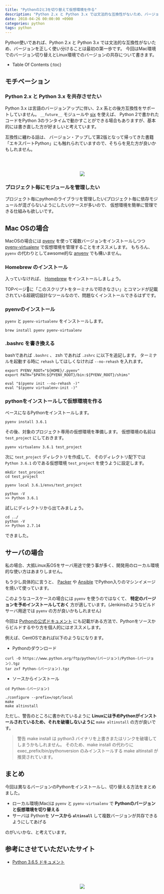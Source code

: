 ```yaml
---
title: "Pythonの2と3を切り替えて仮想環境を作る"
description: "Python 2.x と Python 3.x では文法的な互換性がないため、バージョンを正しく使い分けることは最初の第一歩です。今回はMac環境でのバージョン切り替えとLinux環境でのバージョンの共存について書きます。"
date: 2018-04-26 00:00:00 +0900
categories: python
tags: python
---
```


Python使いであれば、Python 2.x と Python 3.x では文法的な互換性がないため、バージョンを正しく使い分けることは最初の第一歩です。
今回はMac環境でのバージョン切り替えとLinux環境でのバージョンの共存について書きます。

* Table Of Contents
{:toc}


## モチベーション
### Python 2.x と Python 3.x を共存させたい

Python 3.x は言語のバージョンアップに伴い、2.x 系との後方互換性をサポートしていません。
`__future__` モジュールや [six](https://hhsprings.bitbucket.io/docs/translations/python/six-doc-ja/) を使えば、
Python 2で書かれたコードをPython 3のランタイムで動かすことができる場合もありますが、基本的には書き直した方が好ましいと考えています。

互換性に纏わる話は、 バージョン・アップして第2版となって帰ってきた書籍「エキスパートPython」にも触れられていますので、そちらを見た方が良いかもしれません。

<br><br>
<div style="text-align: center">
<a target="_blank"  href="https://www.amazon.co.jp/gp/product/4048930613/ref=as_li_tl?ie=UTF8&camp=247&creative=1211&creativeASIN=4048930613&linkCode=as2&tag=soudegesu-22&linkId=a3d62631d025b73bac36ad1a91b2fb13"><img border="0" src="//ws-fe.amazon-adsystem.com/widgets/q?_encoding=UTF8&MarketPlace=JP&ASIN=4048930613&ServiceVersion=20070822&ID=AsinImage&WS=1&Format=_SL250_&tag=soudegesu-22" ></a><img src="//ir-jp.amazon-adsystem.com/e/ir?t=soudegesu-22&l=am2&o=9&a=4048930613" width="1" height="1" border="0" alt="" style="border:none !important; margin:0px !important;" />
</div>

### プロジェクト毎にモジュールを管理したい

プロジェクト毎にpythonのライブラリを管理したい(プロジェクト毎に依存モジュールが混ざらないようにしたい)ケースが多いので、
仮想環境を簡単に管理できる仕組みも欲しいです。

## Mac OSの場合

MacOSの場合には [pyenv](https://github.com/pyenv/pyenv) を使って複数バージョンをインストールしつつ
[pyenv-virtualenv](https://github.com/pyenv/pyenv-virtualenv) で仮想環境を管理することをオススメします。
もちろん、`pyenv` の代わりとしてawsome的な [anyenv](https://github.com/riywo/anyenv) でも構いません。

### Homebrew のインストール

入っていなければ、 [Homebrew](https://brew.sh/index_ja) をインストールしましょう。

TOPページに「このスクリプトをターミナルで叩きなさい」とコマンドが記載されている超親切設計なツールなので、問題なくインストールできるはずです。

### pyenvのインストール

`pyenv` と `pyenv-virtualenv` をインストールします。

```
brew install pyenv pyenv-virtualenv
```

### .bashrc を書き換える

bashであれば `.bashrc` 、 zsh であれば `.zshrc` に以下を追記します。
ターミナルを起動する時に `rehash` してほしくなければ `--no-rehash` を入れます。

```
export PYENV_ROOT="${HOME}/.pyenv"
export PATH="$PATH:${PYENV_ROOT}/bin:${PYENV_ROOT}/shims"

eval "$(pyenv init --no-rehash -)"
eval "$(pyenv virtualenv-init -)"
```

### pythonをインストールして仮想環境を作る

ベースになるPythonをインストールします。

```
pyenv install 3.6.1
```

その後、対象のプロジェクト専用の仮想環境を準備します。
仮想環境の名前は `test_project` にしておきます。

```
pyenv virtualenv 3.6.1 test_project
```

次に `test_project` ディレクトリを作成して、
そのディレクトリ配下では `Python 3.6.1` のである仮想環境 `test_project` を使うように設定します。

```
mkdir test_project
cd test_project

pyenv local 3.6.1/envs/test_project

python -V
>> Python 3.6.1
```

試しにディレクトリから出てみましょう。

```
cd ../
python -V
>> Python 2.7.14
```

できました。

## サーバの場合

私の場合、大抵Linux系OSをサーバ用途で使う事が多く、開発用のローカル環境的な使い方はあまりしません。

もう少し具体的に言うと、 [Packer](https://www.packer.io/) や [Ansible](https://www.ansible.com/) でPython入りのマシンイメージを焼いて使っています。

このようなユースケースの場合には `pyenv` を使うのではなくて、 **特定のバージョンを予めインストールしておく** 方が適しています。(Jenkinsのようなビルドサーバ用途では `pyenv` の方が良いかもしれません)


今回は [Pythonの公式ドキュメント](https://docs.python.org/ja/3/using/unix.html#getting-and-installing-the-latest-version-of-python) にも記載がある方法で、Pythonをソースからビルドするやり方を個人的にはオススメします。


例えば、CentOSであれば以下のようなになります。

* Pythonのダウンロード

```
curl -O https://www.python.org/ftp/python/(バージョン)/Python-(バージョン).tgz
tar zxf Python-(バージョン).tgz
```

* ソースからインストール

```
cd Python-(バージョン)

./configure --prefix=/opt/local
make
make altinstall
```

ただし、警告のところに書かれているように **Linuxには予めPythonがインストールされているため、それを破壊しないように** `make altinstall` の方が良いです。

> 警告 make install は python3 バイナリを上書きまたはリンクを破壊してしまうかもしれません。
> そのため、make install の代わりに exec_prefix/bin/pythonversion のみインストールする make altinstall が推奨されています。

## まとめ

今回は異なるバージョンのPythonをインストールし、切り替える方法をまとめました。
* ローカル環境(Mac)は `pyenv` と `pyenv-virtualenv` で **Pythonのバージョンと仮想環境を切り替える**
* サーバは Pythonを **ソースから `altinsall`** して複数バージョンが共存できるようにしてあげる

のがいいかな、と考えています。


## 参考にさせていただいたサイト

* [Python 3.6.5 ドキュメント](https://docs.python.org/ja/3/using/unix.html#getting-and-installing-the-latest-version-of-python)

<br><br>
<div style="text-align: center">
<a target="_blank"  href="https://www.amazon.co.jp/gp/offer-listing/479738946X/ref=as_li_tl?ie=UTF8&camp=247&creative=1211&creativeASIN=479738946X&linkCode=am2&tag=soudegesu-22&linkId=4d6041eaf55821514ce2f3c16f0b9a5c"><img border="0" src="//ws-fe.amazon-adsystem.com/widgets/q?_encoding=UTF8&MarketPlace=JP&ASIN=479738946X&ServiceVersion=20070822&ID=AsinImage&WS=1&Format=_SL250_&tag=soudegesu-22" ></a><img src="//ir-jp.amazon-adsystem.com/e/ir?t=soudegesu-22&l=am2&o=9&a=479738946X" width="1" height="1" border="0" alt="" style="border:none !important; margin:0px !important;" />
</div>